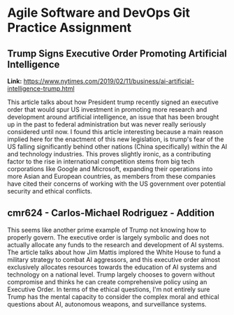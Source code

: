 # Agile Software and DevOps Git Practice Assignment 

## Trump Signs Executive Order Promoting Artificial Intelligence

**Link:** https://www.nytimes.com/2019/02/11/business/ai-artificial-intelligence-trump.html

This article talks about how President trump recently signed an executive order that would spur US investment in promoting more research and development around artificial intelligence, an issue that has been brought up in the past to federal administration but was never really seriously considered until now. I found this article interesting because a main reason implied here for the enactment of this new legislation, is trump's fear of the US falling significantly behind other nations (China specifically) within the AI and technology industries. This proves slightly ironic, as a contributing factor to the rise in international competition stems from big tech corporations like Google and Microsoft, expanding their operations into more Asian and European countries, as members from these companies have cited their concerns of working with the US government over potential security and ethical conflicts.

## cmr624 - Carlos-Michael Rodriguez - Addition

This seems like another prime example of Trump not knowing how to properly govern. The executive order is largely symbolic and does not actually allocate any funds to the research and development of AI systems. The article talks about how Jim Mattis implored the White House to fund a military strategy to combat AI aggressors, and this executive order almost exclusively allocates resources towards the education of AI systems and technology on a national level. Trump largely chooses to govern without compromise and thinks he can create comprehensive policy using an Executive Order. In terms of the ethical questions, I'm not entirely sure Trump has the mental capacity to consider the complex moral and ethical questions about AI, autonomous weapons, and surveillance systems.
